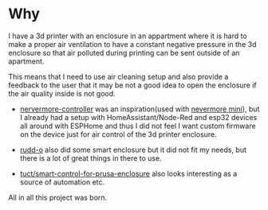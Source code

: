 # Why

I have a 3d printer with an enclosure in an appartment where it is hard to make
a proper air ventilation to have a constant negative pressure in the 3d enclosure
so that air polluted during printing can be sent outside of an apartment.

This means that I need to use air cleaning setup and also provide a feedback to
the user that it may be not a good idea to open the enclosure if the air quality
inside is not good.

- [nervermore-controller](https://github.com/SanaaHamel/nevermore-controller)
was an inspiration(used with [nevermore mini](https://github.com/nevermore3d/Nevermore_Mini)),
but I already had a setup with HomeAssistant/Node-Red and
esp32 devices all around with ESPHome and thus I did not feel I want custom firmware
on the device just for air control of the 3d printer enclosure.

- [rudd-o](https://rudd-o.com/linux-and-free-software/making-a-smart-enclosure-for-the-original-prusa-mk4)
also did some smart enclosure but it did not fit my needs, but there is a lot of
great things in there to use.

- [tuct/smart-control-for-prusa-enclosure](https://github.com/tuct/smart-control-for-prusa-enclosure/)
also looks interesting as a source of automation etc.

All in all this project was born.
